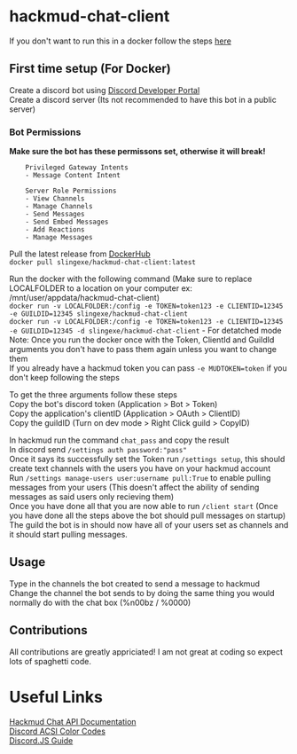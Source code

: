 # hackmud-chat-client

If you don't want to run this in a docker follow the steps [here](https://github.com/Slingexe/hackmud-chat-client)  

## First time setup (For Docker)
Create a discord bot using [Discord Developer Portal](https://discord.com/developers/)  
Create a discord server (Its not recommended to have this bot in a public server)  

### Bot Permissions
**Make sure the bot has these permissons set, otherwise it will break!**  
```
    Privileged Gateway Intents
    - Message Content Intent

    Server Role Permissions
    - View Channels
    - Manage Channels
    - Send Messages
    - Send Embed Messages
    - Add Reactions
    - Manage Messages
```

Pull the latest release from [DockerHub](https://hub.docker.com/r/slingexe/hackmud-chat-client)  
`docker pull slingexe/hackmud-chat-client:latest`  

Run the docker with the following command  (Make sure to replace LOCALFOLDER to a location on your computer ex: /mnt/user/appdata/hackmud-chat-client)  
`docker run -v LOCALFOLDER:/config -e TOKEN=token123 -e CLIENTID=12345 -e GUILDID=12345 slingexe/hackmud-chat-client`  
`docker run -v LOCALFOLDER:/config -e TOKEN=token123 -e CLIENTID=12345 -e GUILDID=12345 -d slingexe/hackmud-chat-client` - For detatched mode  
Note: Once you run the docker once with the Token, ClientId and GuildId arguments you don't have to pass them again unless you want to change them  
If you already have a hackmud token you can pass `-e MUDTOKEN=token` if you don't keep following the steps

To get the three arguments follow these steps  
Copy the bot's discord token (Application > Bot > Token)  
Copy the application's clientID (Application > OAuth > ClientID)  
Copy the guildID (Turn on dev mode > Right Click guild > CopyID)   

In hackmud run the command `chat_pass` and copy the result  
In discord send `/settings auth password:"pass"`  
Once it says its successfully set the Token run `/settings setup`, this should create text channels with the users you have on your hackmud account  
Run `/settings manage-users user:username pull:True` to enable pulling messages from your users (This doesn't affect the ability of sending messages as said users only recieving them)  
Once you have done all that you are now able to run `/client start` (Once you have done all the steps above the bot should pull messages on startup)
The guild the bot is in should now have all of your users set as channels and it should start pulling messages.  

## Usage  
Type in the channels the bot created to send a message to hackmud  
Change the channel the bot sends to by doing the same thing you would normally do with the chat box (%n00bz / %0000)  

## Contributions
All contributions are greatly appriciated! I am not great at coding so expect lots of spaghetti code.  

# Useful Links
[Hackmud Chat API Documentation](https://hackmud.com/forums/general_discussion/chat_api_documentation)  
[Discord ACSI Color Codes](https://gist.github.com/kkrypt0nn/a02506f3712ff2d1c8ca7c9e0aed7c06)  
[Discord.JS Guide](https://discordjs.guide/)  